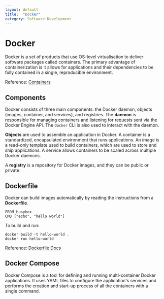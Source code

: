 ```yaml
---
layout: default
title:  "Docker"
category: Software Development
---
```


# Docker
Docker is a set of products that use OS-level virtualisation to
deliver software packages called containers. The primary advantage
of containerization is it allows for applications and their
dependencies to be fully contained in a single, reproducible
environment.

Reference: [Containers](/knowledge/containers.html)

## Components
Docker consists of three main components: the Docker daemon, objects
(images, container, and services), and registries. The **daemon** is
responsible for managing containers and listening for requests sent
via the Docker Engine API. The `docker` CLI is also used to interact
with the daemon.

**Objects** are used to assemble an application in Docker. A container
is a standardized, encapsulated environment that runs applications.
An image is a read-only template used to build containers, which
are used to store and ship applications. A service allows containers
to be scaled across multiple Docker daemons.

A **registry** is a repository for Docker images, and they can be
public or private.

## Dockerfile
Docker can build images automatically by reading the instructions
from a **Dockerfile**.

```
FROM busybox
CMD ["echo", "hello world"]
```

To build and run:
```
docker build -t hello-world .
docker run hello-world
```

Reference: [Dockerfile Docs](https://docs.docker.com/engine/reference/builder/)

## Docker Compose
Docker Compose is a tool for defining and running multi-container
Docker applications. It uses YAML files to configure the application's
services and performs the creation and start-up process of all the
containers with a single command.
